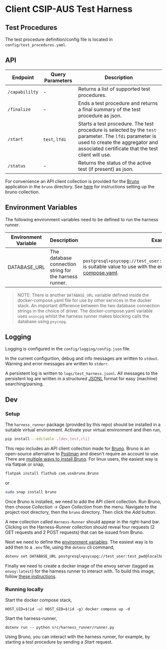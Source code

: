 # Client CSIP-AUS Test Harness

## Test Procedures

The test procedure definition/config file is located in `config/test_procedures.yaml`.

## API

| Endpoint | Query Parameters | Description |
| --- | --- | --- |
| `/capabililty` | - | Returns a list of supported test procedures. |
| `/finalize` | - | Ends a test procedure and returns a final summary of the test procedure as json. |
| `/start` | `test`, `lfdi` | Starts a test procedure. The test procedure is selected by the `test` parameter. The `lfdi` parameter is used to create the aggregator and associated certificate that the test client will use. |
| `/status` | - | Returns the status of the active test (if present) as json. |

For convenience an API client collection is provided for the [Bruno](https://www.usebruno.com/) application in the `bruno` directory.  See [here](#setup) for instructions setting up the bruno collection.

## Environment Variables

The following environment variables need to be defined to run the harness runner.

| Environment Variable | Description | Example |
| --- | --- | --- |
| DATABASE_URL | The database connection string for the harness runner. | `postgresql+psycopg://test_user:test_pwd@localhost:8003/test_db` is suitable value to use with the envoy stack defined in the [docker-compose.yaml](https://github.com/bsgip/client-csip-test-harness/blob/main/docker-compose.yaml). |

> NOTE:
> There is another `DATABASE_URL` variable defined inside the docker-compose.yaml file for use by other services in the docker stack. An important difference between the two database connection strings in the choice of driver. The docker-compose.yaml variable uses `asyncpg` whilst the harness runner makes blocking calls the database using `psycopg`.

## Logging

Logging is configured in the `config/logging/config.json` file.

In the current configurtion, debug and info messages are written to `stdout`. Warning and error messages are written to `stderr`.

A persistent log is written to `logs/test_harness.jsonl`. All messages to the persistent log are written in a structured [JSONL](https://jsonlines.org/) format for easy (machine) searching/parsing.

## Dev

### Setup

The `harness_runner` package (provided by this repo) should be installed in a suitable virtual environment. Activate your virtual environment and then run,

```sh
pip install --editable .[dev,test,cli]
```

This repo includes an API client collection made for [Bruno](https://www.usebruno.com/). Bruno is an open-source alternative to [Postman](https://www.postman.com/) and doesn't require an account to use. There are [multiple ways to install Bruno](https://www.usebruno.com/downloads). For linux users, the easiest way is via flatpak or snap,

```sh
flatpak install flathub com.usebruno.Bruno
```

or

```sh
sudo snap install bruno
```

Once Bruno is installed, we need to add the API client collection. Run Bruno, then choose *Collection → Open Collection* from the menu. Navigate to the project root directory, then the `bruno` directory. Then click the *Add* button.

A new collection called `Harness-Runner` should appear in the right-hand bar. Clicking on the Harness-Runner collection should reveal four requests (2 GET requests and 2 POST requests) that can be issued from Bruno.

Next we need to define the [environment variables](#environment-variables). The easiest way is to add then to a `.env` file, using the `dotenv` cli command,

```sh
dotenv set DATABASE_URL postgresql+psycopg://test_user:test_pwd@localhost:8003/test_db
```

Finally we need to create a docker image of the envoy server (tagged as `envoy:latest`) for the harness runner to interact with. To build this image, follow [these instructions](https://github.com/bsgip/envoy/blob/main/demo/README.md).

### Running locally

Start the docker compose stack,

```
HOST_UID=$(id -u) HOST_GID=$(id -g) docker compose up -d
```

Start the harness-runner,

```
dotenv run -- python src/harness_runner/runner.py
```

Using Bruno, you can interact with the harness runner, for example, by starting a test procedure by sending a *Start* request.




